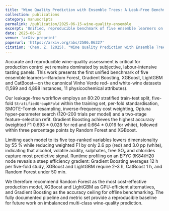 ```yaml
---
title: "Wine Quality Prediction with Ensemble Trees: A Leak-Free Benchmark"
collection: publications
category: manuscripts
permalink: /publication/2025-06-15-wine-quality-ensemble
excerpt: 'Unified, reproducible benchmark of five ensemble learners on the Vinho Verde datasets with rigorous leakage-free pipeline.'
date: 2025-06-15
venue: 'arXiv preprint'
paperurl: 'https://arxiv.org/abs/2506.06327'
citation: 'Chen, Z. (2025). "Wine Quality Prediction with Ensemble Trees: A Leak-Free Benchmark." <i>arXiv preprint</i> arXiv:2506.06327.'
---
```


Accurate and reproducible wine-quality assessment is critical for production control yet remains dominated by subjective, labour-intensive tasting panels. This work presents the first unified benchmark of five ensemble learners—Random Forest, Gradient Boosting, XGBoost, LightGBM and CatBoost—on the canonical Vinho Verde red- and white-wine datasets (1,599 and 4,898 instances, 11 physicochemical attributes).

Our leakage-free workflow employs an 80:20 stratified train-test split, five-fold `StratifiedGroupKFold` within the training set, per-fold standardisation, SMOTE-Tomek resampling, inverse-frequency cost weighting, Optuna hyper-parameter search (120–200 trials per model) and a two-stage feature-selection refit. Gradient Boosting achieves the highest accuracy (weighted F1 0.693 ± 0.028 for red and 0.664 ± 0.016 for white), followed within three percentage points by Random Forest and XGBoost.

Limiting each model to its five top-ranked variables lowers dimensionality by 55 % while reducing weighted F1 by only 2.6 pp (red) and 3.0 pp (white), indicating that alcohol, volatile acidity, sulphates, free SO₂ and chlorides capture most predictive signal. Runtime profiling on an EPYC 9K84/H20 node reveals a steep efficiency gradient: Gradient Boosting averages 12 h per five-fold study, XGBoost and LightGBM require 2–3 h, CatBoost 1 h, and Random Forest under 50 min.

We therefore recommend Random Forest as the most cost-effective production model, XGBoost and LightGBM as GPU-efficient alternatives, and Gradient Boosting as the accuracy ceiling for offline benchmarking. The fully documented pipeline and metric set provide a reproducible baseline for future work on imbalanced multi-class wine-quality prediction. 